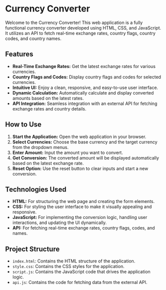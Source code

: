 <h1>Currency Converter</h1>
    <p>Welcome to the Currency Converter! This web application is a fully functional currency converter developed using HTML, CSS, and JavaScript. It utilizes an API to fetch real-time exchange rates, country flags, country codes, and country names.</p>
      <h2>Features</h2>
    <ul>
        <li><strong>Real-Time Exchange Rates:</strong> Get the latest exchange rates for various currencies.</li>
        <li><strong>Country Flags and Codes:</strong> Display country flags and codes for selected currencies.</li>
        <li><strong>Intuitive UI:</strong> Enjoy a clean, responsive, and easy-to-use user interface.</li>
        <li><strong>Dynamic Calculation:</strong> Automatically calculate and display converted amounts based on the latest rates.</li>
        <li><strong>API Integration:</strong> Seamless integration with an external API for fetching exchange rates and country details.</li>
    </ul>
     <h2>How to Use</h2>
    <ol>
        <li><strong>Start the Application:</strong> Open the web application in your browser.</li>
        <li><strong>Select Currencies:</strong> Choose the base currency and the target currency from the dropdown menus.</li>
        <li><strong>Enter Amount:</strong> Input the amount you want to convert.</li>
        <li><strong>Get Conversion:</strong> The converted amount will be displayed automatically based on the latest exchange rate.</li>
        <li><strong>Reset Option:</strong> Use the reset button to clear inputs and start a new conversion.</li>
    </ol>
      <h2>Technologies Used</h2>
    <ul>
        <li><strong>HTML:</strong> For structuring the web page and creating the form elements.</li>
        <li><strong>CSS:</strong> For styling the user interface to make it visually appealing and responsive.</li>
        <li><strong>JavaScript:</strong> For implementing the conversion logic, handling user interactions, and updating the UI dynamically.</li>
        <li><strong>API:</strong> For fetching real-time exchange rates, country flags, codes, and names.</li>
    </ul>
       <h2>Project Structure</h2>
    <ul>
        <li><code class="code">index.html</code>: Contains the HTML structure of the application.</li>
        <li><code class="code">style.css</code>: Contains the CSS styles for the application.</li>
        <li><code class="code">script.js</code>: Contains the JavaScript code that drives the application logic.</li>
        <li><code class="code">api.js</code>: Contains the code for fetching data from the external API.</li>
    </ul>




  
   

  
 
